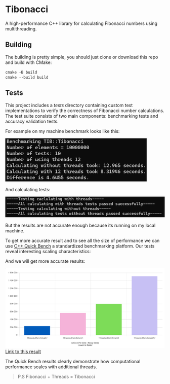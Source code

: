 ﻿# Tibonacci

A high-performance C++ library for calculating Fibonacci numbers using multithreading.



## Building

The building is pretty simple, you should just clone or download this repo and build with CMake:

```shell
cmake -B build
cmake --build build
```

## Tests

This project includes a *tests* directory containing custom test implementations to verify the correctness of Fibonacci number calculations. The test suite consists of two main components: benchmarking tests and accuracy validation tests.

For example on my machine benchmark looks like this:

![benchmarking image](assets/benchmarking.png)

And calculating tests:

![calculating tests image](assets/calculating.png)

But the results are not accurate enough because its running on my local machine. 

To get more accurate result and to see all the size of performance we can use [C++ Quick Bench](https://quick-bench.com/) a standardized benchmarking platform. Our tests reveal interesting scaling characteristics:

And we will get more accurate results:

![quickbench image](assets/quick_bench.png)
[Link to this result](https://quick-bench.com/q/jEQSnz-rYozZ7mioEtzok_5J310)


The Quick Bench results clearly demonstrate how computational performance scales with additional threads.

> P.S Fibonacci + Threads = Tibonacci
